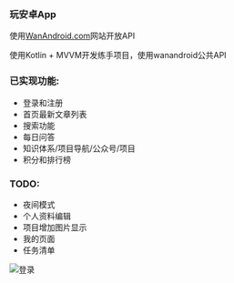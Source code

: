 
### 玩安卓App

使用[WanAndroid.com](https://www.wanandroid.com/)网站开放API

使用Kotlin + MVVM开发练手项目，使用wanandroid公共API

### 已实现功能:

- 登录和注册
- 首页最新文章列表
- 搜索功能
- 每日问答
- 知识体系/项目导航/公众号/项目
- 积分和排行榜

### TODO:
- 夜间模式
- 个人资料编辑
- 项目增加图片显示
- 我的页面
- 任务清单


![登录](https://gitee.com/yuaihen/wcdxg/raw/master/pic/preview.png)

